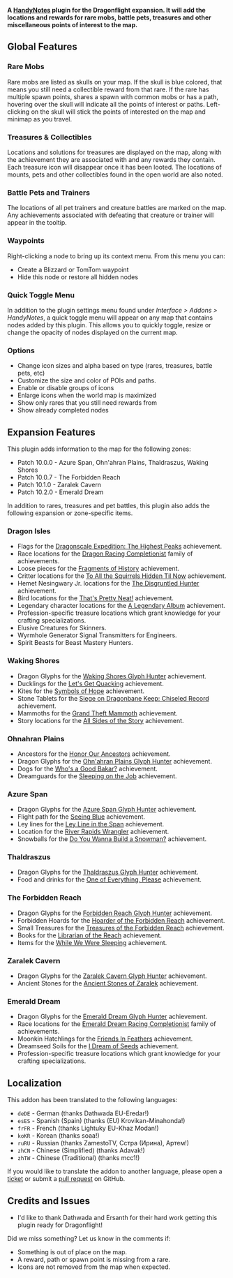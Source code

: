 **A [HandyNotes](https://www.curseforge.com/wow/addons/handynotes) plugin for the Dragonflight expansion. It will add the locations and rewards for rare mobs, battle pets, treasures and other miscellaneous points of interest to the map.**

## Global Features

### Rare Mobs

Rare mobs are listed as skulls on your map. If the skull is blue colored, that means you still need a collectible reward from that rare. If the rare has multiple spawn points, shares a spawn with common mobs or has a path, hovering over the skull will indicate all the points of interest or paths. Left-clicking on the skull will stick the points of interested on the map and minimap as you travel.

### Treasures & Collectibles

Locations and solutions for treasures are displayed on the map, along with the achievement they are associated with and any rewards they contain. Each treasure icon will disappear once it has been looted. The locations of mounts, pets and other collectibles found in the open world are also noted.

### Battle Pets and Trainers

The locations of all pet trainers and creature battles are marked on the map. Any achievements associated with defeating that creature or trainer will appear in the tooltip.

### Waypoints

Right-clicking a node to bring up its context menu. From this menu you can:

* Create a Blizzard or TomTom waypoint
* Hide this node or restore all hidden nodes

### Quick Toggle Menu

In addition to the plugin settings menu found under *Interface > Addons > HandyNotes*, a quick toggle menu will appear on any map that contains nodes added by this plugin. This allows you to quickly toggle, resize or change the opacity of nodes displayed on the current map.

### Options

* Change icon sizes and alpha based on type (rares, treasures, battle pets, etc)
* Customize the size and color of POIs and paths.
* Enable or disable groups of icons
* Enlarge icons when the world map is maximized
* Show only rares that you still need rewards from
* Show already completed nodes

## Expansion Features

This plugin adds information to the map for the following zones:

* Patch 10.0.0 - Azure Span, Ohn'ahran Plains, Thaldraszus, Waking Shores
* Patch 10.0.7 - The Forbidden Reach
* Patch 10.1.0 - Zaralek Cavern
* Patch 10.2.0 - Emerald Dream

In addition to rares, treasures and pet battles, this plugin also adds the following expansion or zone-specific items.

### Dragon Isles

* Flags for the [Dragonscale Expedition: The Highest Peaks](https://www.wowhead.com/achievement=15890/dragonscale-expedition-the-highest-peaks) achievement.
* Race locations for the [Dragon Racing Completionist](https://www.wowhead.com/achievement=15939/dragon-racing-completionist) family of achievements.
* Loose pieces for the [Fragments of History](https://www.wowhead.com/achievement=16323/fragments-of-history) achievement.
* Critter locations for the [To All the Squirrels Hidden Til Now](https://www.wowhead.com/achievement=16729/to-all-the-squirrels-hidden-til-now) achievement.
* Hemet Nesingwary Jr. locations for the [The Disgruntled Hunter](https://www.wowhead.com/achievement=16542/the-disgruntled-hunter) achievement.
* Bird locations for the [That's Pretty Neat!](https://www.wowhead.com/achievement=16446/thats-pretty-neat) achievement.
* Legendary character locations for the [A Legendary Album](https://www.wowhead.com/achievement=16570/a-legendary-album) achievement.
* Profession-specific treasure locations which grant knowledge for your crafting specializations.
* Elusive Creatures for Skinners.
* Wyrmhole Generator Signal Transmitters for Engineers.
* Spirit Beasts for Beast Mastery Hunters.

### Waking Shores

* Dragon Glyphs for the [Waking Shores Glyph Hunter](https://www.wowhead.com/beta/achievement=16575/waking-shores-glyph-hunter) achievement.
* Ducklings for the [Let's Get Quacking](https://www.wowhead.com/achievement=16409/lets-get-quacking) achievement.
* Kites for the [Symbols of Hope](https://www.wowhead.com/achievement=16584/symbols-of-hope) achievement.
* Stone Tablets for the [Siege on Dragonbane Keep: Chiseled Record](https://www.wowhead.com/achievement=16412/siege-on-dragonbane-keep-chiseled-record) achievement.
* Mammoths for the [Grand Theft Mammoth](https://www.wowhead.com/achievement=16493/grand-theft-mammoth) achievement.
* Story locations for the [All Sides of the Story](https://www.wowhead.com/achievement=16406/all-sides-of-the-story) achievement.

### Ohnahran Plains

* Ancestors for the [Honor Our Ancestors](https://www.wowhead.com/achievement=16423/honor-our-ancestors) achievement.
* Dragon Glyphs for the [Ohn'ahran Plains Glyph Hunter](https://www.wowhead.com/beta/achievement=16576/ohnahran-plains-glyph-hunter) achievement.
* Dogs for the [Who's a Good Bakar?](https://www.wowhead.com/achievement=16424/whos-a-good-bakar) achievement.
* Dreamguards for the [Sleeping on the Job](https://www.wowhead.com/achievement=16574/sleeping-on-the-job) achievement.

### Azure Span

* Dragon Glyphs for the [Azure Span Glyph Hunter](https://www.wowhead.com/beta/achievement=16577/azure-span-glyph-hunter) achievement.
* Flight path for the [Seeing Blue](https://www.wowhead.com/achievement=16581/seeing-blue) achievement.
* Ley lines for the [Ley Line in the Span](https://www.wowhead.com/achievement=16638/ley-line-in-the-span) achievement.
* Location for the [River Rapids Wrangler](https://www.wowhead.com/achievement=15889/river-rapids-wrangler) achievement.
* Snowballs for the [Do You Wanna Build a Snowman?](https://www.wowhead.com/achievement=16474/do-you-wanna-build-a-snowman) achievement.

### Thaldraszus

* Dragon Glyphs for the [Thaldraszus Glyph Hunter](https://www.wowhead.com/beta/achievement=16578/thaldraszus-glyph-hunter) achievement.
* Food and drinks for the [One of Everything, Please](https://www.wowhead.com/achievement=16621/one-of-everything-please) achievement.

### The Forbidden Reach

* Dragon Glyphs for the [Forbidden Reach Glyph Hunter](https://www.wowhead.com/achievement=17411/forbidden-reach-glyph-hunter) achievement.
* Forbidden Hoards for the [Hoarder of the Forbidden Reach](https://www.wowhead.com/achievement=17528/hoarder-of-the-forbidden-reach) achievement.
* Small Treasures for the [Treasures of the Forbidden Reach](https://www.wowhead.com/achievement=17526/treasures-of-the-forbidden-reach) achievement.
* Books for the [Librarian of the Reach](https://www.wowhead.com/achievement=17530/librarian-of-the-reach) achievement.
* Items for the [While We Were Sleeping](https://www.wowhead.com/achievement=17315/while-we-were-sleeping) achievement.

### Zaralek Cavern

* Dragon Glyphs for the [Zaralek Cavern Glyph Hunter](https://www.wowhead.com/achievement=18150) achievement.
* Ancient Stones for the [Ancient Stones of Zaralek](https://www.wowhead.com/achievement=17567) achievement.

### Emerald Dream

* Dragon Glyphs for the [Emerald Dream Glyph Hunter](https://wowhead.com/achievement=19306) achievement.
* Race locations for the [Emerald Dream Racing Completionist](https://wowhead.com/achievement=19118) family of achievements.
* Moonkin Hatchlings for the [Friends In Feathers](https://www.wowhead.com/achievement=19293) achievement.
* Dreamseed Soils for the [I Dream of Seeds](https://www.wowhead.com/achievement=19013) achievement.
* Profession-specific treasure locations which grant knowledge for your crafting specializations.

## Localization

This addon has been translated to the following languages:

* `deDE` - German (thanks Dathwada EU-Eredar!)
* `esES` - Spanish (Spain) (thanks (EU) Krovikan-Minahonda!)
* `frFR` - French (thanks Lightuky EU-Khaz Modan!)
* `koKR` - Korean (thanks soaa!)
* `ruRU` - Russian (thanks ZamestoTV, Сстра (Ирина), Артем!)
* `zhCN` - Chinese (Simplified) (thanks Adavak!)
* `zhTW` - Chinese (Traditional) (thanks mcc1!)

If you would like to translate the addon to another language, please open a [ticket](https://github.com/zarillion/handynotes-plugins/issues) or submit a [pull request](https://github.com/zarillion/handynotes-plugins/pulls) on GitHub.

## Credits and Issues

* I'd like to thank Dathwada and Ersanth for their hard work getting this plugin ready for Dragonflight!

Did we miss something? Let us know in the comments if:

* Something is out of place on the map.
* A reward, path or spawn point is missing from a rare.
* Icons are not removed from the map when expected.
